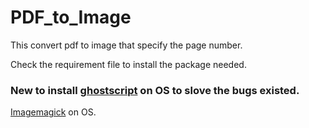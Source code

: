 # PDF_to_Image

This convert pdf to image that specify the page number.

Check the requirement file to install the package needed.

### New to install [ghostscript](https://www.ghostscript.com/) on OS to slove the bugs existed. 
[Imagemagick](https://imagemagick.org/script/download.php) on OS.
